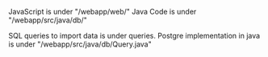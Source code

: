 JavaScript is under "/webapp/web/"
Java Code is under "/webapp/src/java/db/"

SQL queries to import data is under queries. Postgre implementation in java is under "/webapp/src/java/db/Query.java"
